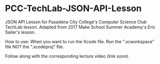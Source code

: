 # PCC-TechLab-JSON-API-Lesson
JSON API Lesson for Pasadena City College's Computer Science Club TechLab lesson. Adapted from 2017 Make School Summer Academy's Eric Sailer's lesson.

How to use: When you want to run the Xcode file. Run the ".xcworkspace" file NOT the ".xcodeproj" file.

Follow along with the corresponding lecture video (link soon).
